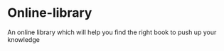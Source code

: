# Online-library
An online library which will help you find the right book to push up your knowledge 
